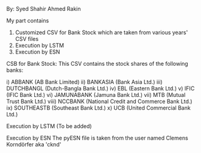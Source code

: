 By: Syed Shahir Ahmed Rakin

My part contains
1) Customized CSV for Bank Stock which are taken from various years' CSV files
2) Execution by LSTM
3) Execution by ESN

CSB for Bank Stock:
This CSV contains the stock shares of the following banks:

i) ABBANK (AB Bank Limited)
ii) BANKASIA (Bank Asia Ltd.)
iii) DUTCHBANGL (Dutch-Bangla Bank Ltd.)
iv) EBL (Eastern Bank Ltd.)
v) IFIC (IFIC Bank Ltd.)
vi) JAMUNABANK (Jamuna Bank Ltd.)
vii) MTB (Mutual Trust Bank Ltd.)
viii) NCCBANK (National Credit and Commerce Bank Ltd.)
ix) SOUTHEASTB (Southeast Bank Ltd.)
x) UCB (United Commercial Bank Ltd.)

Execution by LSTM
(To be added)

Execution by ESN
The pyESN file is taken from the user named Clemens Korndörfer aka 'cknd'
